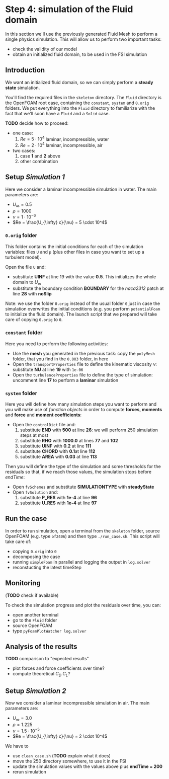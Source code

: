 # Step 4: simulation of the Fluid domain

In this section we'll use the previously generated Fluid Mesh to perform a single physics simulation.
This will allow us to perform two important tasks:

- check the validity of our model
- obtain an initialized fluid domain, to be used in the FSI simulation

## Introduction

We want an initialized fluid domain, so we can simply perform a **steady state** simulation.

You'll find the required files in the `skeleton` directory. The `Fluid` directory is the OpenFOAM root case, containing the `constant`, `system` and
`0.orig` folders. We put everything into the `Fluid` directory to familiarize with the fact that we'll soon have a `Fluid` and a `Solid` case.

**TODO** decide how to proceed:

- one case:
    1. $Re=5\cdot 10^4$ laminar, incompressible, water
    2. $Re=2\cdot 10^4$ laminar, incompressible, air
- two cases:
    1. case **1** and **2** above
    2. other combination

## Setup *Simulation 1*

Here we consider a laminar incompressible simulation in water. The main parameters are:

- $U_{\infty} = 0.5$
- $\rho = 1000$
- $\nu = 1 \cdot 10^{-6}$
- $Re = \frac{U_{\infty} c}{\nu} = 5 \cdot 10^4$

### `0.orig` folder

This folder contains the initial conditions for each of the simulation variables: files `U` and `p` (plus other files in case you want to set up a turbulent model).

Open the file `U` and:

- substitute **UINF** at line 19 with the value **0.5**. This initializes the whole domain to $U_{\infty}$
- substitute the boundary condition **BOUNDARY** for the *naca2312* patch at line **28** with **noSlip**

Note: we use the folder `0.orig` instead of the usual folder `0` just in case the simulation overwrites the initial conditions (e.g. you perform `potentialFoam` to initialize the fluid domain). The launch script that we prepared will take care of copying `0.orig` to `0`.

### `constant` folder

Here you need to perform the following activities:

- Use the **mesh** you generated in the previous task: copy the `polyMesh` folder, that you find in the `0.003` folder, in here
- Open the `transportProperties` file to define the kinematic viscosity $\nu$: substitute **NU** at line **19** with `1e-06`
- Open the `turbulenceProperties` file to define the type of simulation: uncomment line **17** to perform a **laminar** simulation

### `system` folder

Here you will define how many simulation steps you want to perform and you will make use of *function objects* in order to compute **forces, moments** and **force** and **moment coefficients**:

- Open the `controlDict` file and:
    1. substitute **END** with **500** at line **26**: we will perform 250 simulation steps at most
    2. substitute **RHO** with **1000.0** at lines **77** and **102**
    3. substitute **UINF** with **0.2** at line **111**
    4. substitute **CHORD** with **0.1**at line **112**
    5. substitute **AREA** with **0.03** at line **113**

Then you will define the type of the simulation and some thresholds for the residuals so that, if we reach those values, the simulation stops before *endTime*:

- Open `fvSchemes` and substitute **SIMULATIONTYPE** with **steadyState**
- Open `fvSolution` and:
    1. substitute **P_RES** with **1e-4** at line **96**
    2. substitute **U_RES** with **1e-4** at line **97**

## Run the case

In order to run simulation, open a terminal from the `skeleton` folder, source OpenFOAM (e.g. type `of2406`) and then type `./run_case.sh`. This script will take care of:

- copying `0.orig` into `0`
- decomposing the case
- running `simpleFoam` in parallel and logging the output in `log.solver`
- reconstucting the latest timeStep

## Monitoring

(**TODO** check if available)

To check the simulation progress and plot the residuals over time, you can:

- open another terminal
- go to the `Fluid` folder
- source OpenFOAM
- type `pyFoamPlotWatcher log.solver`

## Analysis of the results

**TODO** comparison to "expected results"

- plot forces and force coefficients over time?
- compute theoretical $C_D$ $C_L$?

## Setup *Simulation 2*

Now we consider a laminar incompressible simulation in air. The main parameters are:

- $U_{\infty} = 3.0$
- $\rho = 1.225$
- $\nu = 1.5 \cdot 10^{-5}$
- $Re = \frac{U_{\infty} c}{\nu} = 2 \cdot 10^4$

We have to

- use `clean_case.sh` (**TODO** explain what it does)
- move the 250 directory somewhere, to use it in the FSI
- update the simulation values with the values above plus **endTime = 200**
- rerun simulation
